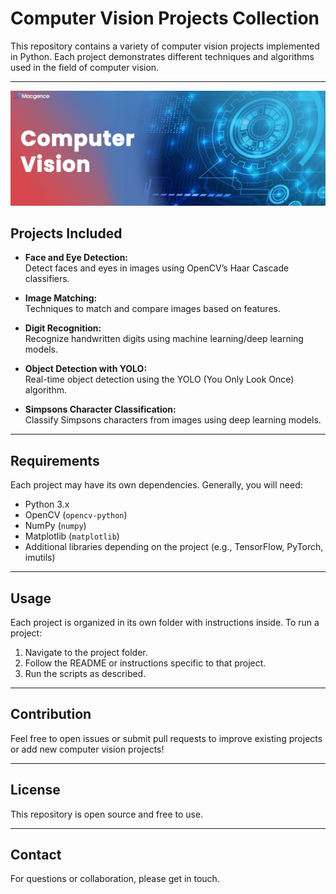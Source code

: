 # Computer Vision Projects Collection

This repository contains a variety of computer vision projects implemented in Python. Each project demonstrates different techniques and algorithms used in the field of computer vision.

---

![Alt text describing the image](A-Journey-into-the-World-of-Computer-Vision-in-Artificial-Intelligence-1024x373.jpg)


## Projects Included

- **Face and Eye Detection:**  
  Detect faces and eyes in images using OpenCV’s Haar Cascade classifiers.

- **Image Matching:**  
  Techniques to match and compare images based on features.

- **Digit Recognition:**  
  Recognize handwritten digits using machine learning/deep learning models.

- **Object Detection with YOLO:**  
  Real-time object detection using the YOLO (You Only Look Once) algorithm.

- **Simpsons Character Classification:**  
  Classify Simpsons characters from images using deep learning models.

---

## Requirements

Each project may have its own dependencies. Generally, you will need:

- Python 3.x  
- OpenCV (`opencv-python`)  
- NumPy (`numpy`)  
- Matplotlib (`matplotlib`)  
- Additional libraries depending on the project (e.g., TensorFlow, PyTorch, imutils)

---

## Usage

Each project is organized in its own folder with instructions inside. To run a project:

1. Navigate to the project folder.  
2. Follow the README or instructions specific to that project.  
3. Run the scripts as described.

---

## Contribution

Feel free to open issues or submit pull requests to improve existing projects or add new computer vision projects!

---

## License

This repository is open source and free to use.

---

## Contact

For questions or collaboration, please get in touch.
